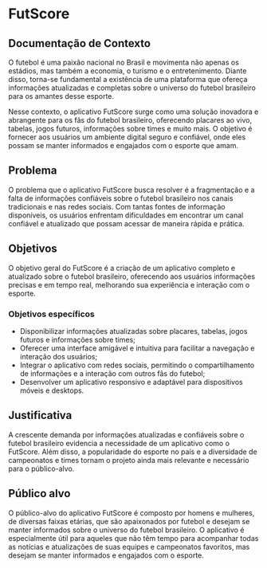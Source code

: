 # FutScore

## Documentação de Contexto

O futebol é uma paixão nacional no Brasil e movimenta não apenas os estádios, mas também a economia, o turismo e o entretenimento. Diante disso, torna-se fundamental a existência de uma plataforma que ofereça informações atualizadas e completas sobre o universo do futebol brasileiro para os amantes desse esporte.

Nesse contexto, o aplicativo FutScore surge como uma solução inovadora e abrangente para os fãs do futebol brasileiro, oferecendo placares ao vivo, tabelas, jogos futuros, informações sobre times e muito mais. O objetivo é fornecer aos usuários um ambiente digital seguro e confiável, onde eles possam se manter informados e engajados com o esporte que amam.

## Problema

O problema que o aplicativo FutScore busca resolver é a fragmentação e a falta de informações confiáveis sobre o futebol brasileiro nos canais tradicionais e nas redes sociais. Com tantas fontes de informação disponíveis, os usuários enfrentam dificuldades em encontrar um canal confiável e atualizado que possam acessar de maneira rápida e prática.

## Objetivos

O objetivo geral do FutScore é a criação de um aplicativo completo e atualizado sobre o futebol brasileiro, oferecendo aos usuários informações precisas e em tempo real, melhorando sua experiência e interação com o esporte.

### Objetivos específicos

- Disponibilizar informações atualizadas sobre placares, tabelas, jogos futuros e informações sobre times;
- Oferecer uma interface amigável e intuitiva para facilitar a navegação e interação dos usuários;
- Integrar o aplicativo com redes sociais, permitindo o compartilhamento de informações e a interação com outros fãs do futebol;
- Desenvolver um aplicativo responsivo e adaptável para dispositivos móveis e desktops.

## Justificativa

A crescente demanda por informações atualizadas e confiáveis sobre o futebol brasileiro evidencia a necessidade de um aplicativo como o FutScore. Além disso, a popularidade do esporte no país e a diversidade de campeonatos e times tornam o projeto ainda mais relevante e necessário para o público-alvo.

## Público alvo

O público-alvo do aplicativo FutScore é composto por homens e mulheres, de diversas faixas etárias, que são apaixonados por futebol e desejam se manter informados sobre o universo do futebol brasileiro. O aplicativo é especialmente útil para aqueles que não têm tempo para acompanhar todas as notícias e atualizações de suas equipes e campeonatos favoritos, mas desejam se manter informados e engajados com o esporte.
